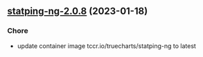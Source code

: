 

## [statping-ng-2.0.8](https://github.com/truecharts/charts/compare/statping-ng-2.0.7...statping-ng-2.0.8) (2023-01-18)

### Chore

- update container image tccr.io/truecharts/statping-ng to latest
  
  